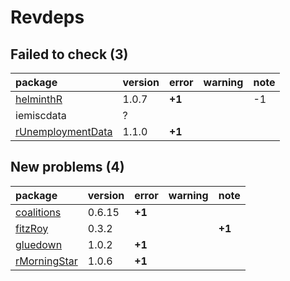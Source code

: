 # Revdeps

## Failed to check (3)

|package                                            |version |error  |warning |note |
|:--------------------------------------------------|:-------|:------|:-------|:----|
|[helminthR](failures.md#helminthr)                 |1.0.7   |__+1__ |        |-1   |
|iemiscdata                                         |?       |       |        |     |
|[rUnemploymentData](failures.md#runemploymentdata) |1.1.0   |__+1__ |        |     |

## New problems (4)

|package                                  |version |error  |warning |note   |
|:----------------------------------------|:-------|:------|:-------|:------|
|[coalitions](problems.md#coalitions)     |0.6.15  |__+1__ |        |       |
|[fitzRoy](problems.md#fitzroy)           |0.3.2   |       |        |__+1__ |
|[gluedown](problems.md#gluedown)         |1.0.2   |__+1__ |        |       |
|[rMorningStar](problems.md#rmorningstar) |1.0.6   |__+1__ |        |       |

